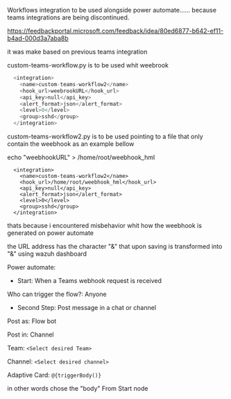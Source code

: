 Workflows integration to be used alongside power automate...... because teams integrations are being discontinued.

https://feedbackportal.microsoft.com/feedback/idea/80ed6877-b642-ef11-b4ad-000d3a7aba8b

it was make based on previous teams integration


custom-teams-workflow.py is to be used whit weebrook

```python
  <integration> 
    <name>custom-teams-workflow2</name>
    <hook_url>weebrookURL</hook_url>
    <api_key>null</api_key>
    <alert_format>json</alert_format> 
    <level>0</level>
    <group>sshd</group>
  </integration>
```


custom-teams-workflow2.py is to be used pointing to a file that only contain the weebhook as an example bellow

echo "weebhookURL" > /home/root/weebhook_hml

```ptthon
  <integration> 
    <name>custom-teams-workflow2</name>
    <hook_url>/home/root/weebhook_hml</hook_url>
    <api_key>null</api_key>
    <alert_format>json</alert_format> 
    <level>0</level>
    <group>sshd</group>
  </integration>
```

thats because i encountered misbehavior whit how the weebhook is generated on power automate

the URL address has the character "&" that upon saving is transformed into  "&amp;" using wazuh dashboard


Power automate:

- Start: When a Teams webhook request is received

Who can trigger the flow?:  Anyone

- Second Step: Post message in a chat or channel

Post as: Flow bot

Post in: Channel

Team: `<Select desired Team>`

Channel: `<Select desired channel>`

Adaptive Card: `@{triggerBody()}`

in other words chose the "body" From Start node